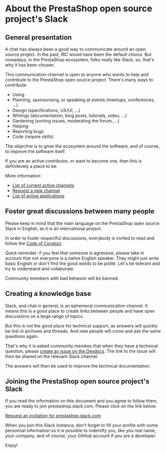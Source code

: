 # About the PrestaShop open source project's Slack

## General presentation

A chat has always been a good way to communicate around an open source project. In the past, IRC would have been the default choice. But nowadays, in the PrestaShop ecosystem, folks really like Slack, so, that's why it has been chosen.

This communication channel is open to anyone who wants to help and contribute to the PrestaShop open source project. There's many ways to contribute:

- Using
- Planning, sponsorising, or speaking at events (meetups, conferences, …)
- Design (specifications, UX/UI, …)
- Writings (documentation, blog posts, tutorials, video, …)
- Gardening (sorting issues, moderating the forum, …)
- Helping
- Reporting bugs
- Code (require skills)

The objective is to grow the ecosystem around the software, and of course, to improve the software itself.

If you are an active contributor, or want to become one, then this is definitevely a place to be. 

More information:

- [List of current active channels](https://github.com/PrestaShop/open-source/blob/master/slack/channels.md#active-channels)
- [Request a new channel](https://github.com/PrestaShop/open-source/blob/master/slack/channels.md#request-a-new-channel)
- [List of active applications](https://github.com/PrestaShop/open-source/blob/master/slack/apps-and-integrationsapps-and-integrations.md)

## Foster great discussions between many people

Please keep in mind that the main language on the PrestaShop open source Slack in English, as it is an international project.

In order to foster respectful discussions, everybody is invited to read and follow the [Code of Conduct](https://github.com/PrestaShop/PrestaShop/blob/develop/CODE_OF_CONDUCT.md).

Quick reminder: if you feel that someone is agressive, please take in account that not everyone is a native English speaker. They might just write basic English or don't find the good words to be polite. Let's be tolerant and try to understand and collaborate.

Community members with bad behavior will be banned.


## Creating a knowledge base

Slack, and chat in general, is an ephemeral communication channel. It means this is a good place to create links between people and have open discussions on a large range of topics.

But this is not the good place for technical support, as answers will quickly be lost in archives and threads. And new people will come and ask the same questions again.

That's why it is asked community membes that when they have a technical question, please [create an issue on the Devdocs](https://github.com/PrestaShop/docs/issues). The link to the issue will then be shared on the relevant Slack channel.

The answers will then be used to improve the technical documentation.


## Joining the PrestaShop open source project's Slack

If you read the information on this document and you agree to follow them, you are ready to join prestashop.slack.com. Please click on the link below:

[Request an invitation for prestashop.slack.com](https://join.slack.com/t/prestashop/shared_invite/zt-dkmbz5qf-I~FlEWwmRUOXunc5ui0Ucg)

When you join this Slack instance, don't forget to fill your profile with some personnal information so it is possible to indentify you, like you real name, your company, and of course, your GitHub account if you are a developer.

Enjoy!
